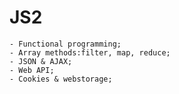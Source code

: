 # JS2


    - Functional programming;
    - Array methods:filter, map, reduce;
    - JSON & AJAX;
    - Web API;
    - Cookies & webstorage;
